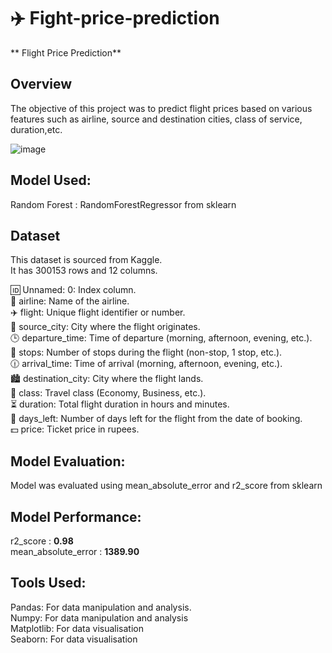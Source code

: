 # ✈️ Fight-price-prediction
 ** Flight Price Prediction**  


## **Overview**  
The objective of this project was to predict flight prices based on various features such as airline, source and destination cities, class of service, duration,etc.    

![image](https://github.com/user-attachments/assets/e4e2f58b-9f7d-4d37-9abd-f735f4936060)


## **Model Used:**  
Random Forest : RandomForestRegressor from sklearn    

## **Dataset**   
This dataset is sourced from Kaggle.     
It has 300153 rows and 12 columns.  
  
🆔 Unnamed: 0: Index column.    
🛫 airline: Name of the airline.    
✈️ flight: Unique flight identifier or number.  
🌆 source_city: City where the flight originates.  
🕒 departure_time: Time of departure (morning, afternoon, evening, etc.).  
🛑 stops: Number of stops during the flight (non-stop, 1 stop, etc.).  
🕧 arrival_time: Time of arrival (morning, afternoon, evening, etc.).  
🏙️ destination_city: City where the flight lands.  
💺 class: Travel class (Economy, Business, etc.).  
⏳ duration: Total flight duration in hours and minutes.  
📅 days_left: Number of days left for the flight from the date of booking.  
💵 price: Ticket price in rupees.  

## **Model Evaluation:**  
Model was evaluated using mean_absolute_error and r2_score from sklearn 

## **Model Performance:**  
r2_score : **0.98**  
mean_absolute_error : **1389.90**  
 
## **Tools Used**:    
Pandas: For data manipulation and analysis.  
Numpy: For data manipulation and analysis  
Matplotlib: For data visualisation  
Seaborn: For data visualisation  
